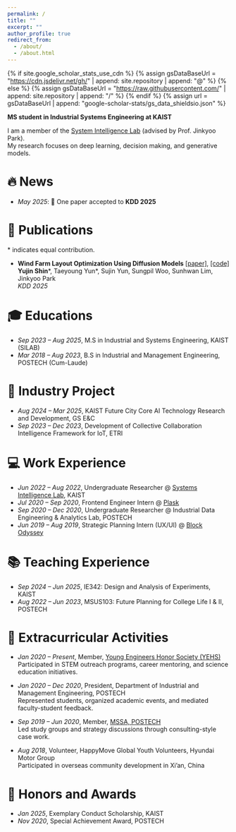```yaml
---
permalink: /
title: ""
excerpt: ""
author_profile: true
redirect_from: 
  - /about/
  - /about.html
---
```


{% if site.google_scholar_stats_use_cdn %}
{% assign gsDataBaseUrl = "https://cdn.jsdelivr.net/gh/" | append: site.repository | append: "@" %}
{% else %}
{% assign gsDataBaseUrl = "https://raw.githubusercontent.com/" | append: site.repository | append: "/" %}
{% endif %}
{% assign url = gsDataBaseUrl | append: "google-scholar-stats/gs_data_shieldsio.json" %}

<span class='anchor' id='about-me'></span>

**MS student in Industrial Systems Engineering at KAIST**

I am a member of the [System Intelligence Lab](http://silab.kaist.ac.kr/) (advised by Prof. Jinkyoo Park).  
My research focuses on deep learning, decision making, and generative models.



# 🔥 News
- *May 2025*: 🎉 One paper accepted to **KDD 2025**

# 📝 Publications
\* indicates equal contribution.
- **Wind Farm Layout Optimization Using Diffusion Models** [[paper]](https://yujinnshin.github.io/assets/paper.pdf), [[code]](https://github.com/dbsxodud-11/layopt)    
  **Yujin Shin**\*, Taeyoung Yun\*, Sujin Yun, Sungpil Woo, Sunhwan Lim, Jinkyoo Park  
  *KDD 2025*

# 🎓 Educations
- *Sep 2023 – Aug 2025*, M.S in Industrial and Systems Engineering, KAIST (SILAB)  
- *Mar 2018 – Aug 2023*, B.S in Industrial and Management Engineering, POSTECH (Cum-Laude)

  
# 🧰 Industry Project
- *Aug 2024 – Mar 2025*, KAIST Future City Core AI Technology Research and Development, GS E&C  
- *Sep 2023 – Dec 2023*, Development of Collective Collaboration Intelligence Framework for IoT, ETRI


  
# 💻 Work Experience
- *Jun 2022 – Aug 2022*, Undergraduate Researcher @ [Systems Intelligence Lab](http://silab.kaist.ac.kr/), KAIST  
- *Jul 2020 – Sep 2020*, Frontend Engineer Intern @ [Plask](https://plask.ai/ko)  
- *Sep 2020 – Dec 2020*, Undergraduate Researcher @ Industrial Data Engineering & Analytics Lab, POSTECH  
- *Jun 2019 – Aug 2019*, Strategic Planning Intern (UX/UI) @ [Block Odyssey](https://blockodyssey.io/en)
  
# 📚 Teaching Experience
- *Sep 2024 – Jun 2025*, IE342: Design and Analysis of Experiments, KAIST  
- *Aug 2022 – Jun 2023*, MSUS103: Future Planning for College Life I & II, POSTECH


# 🤸 Extracurricular Activities
- *Jan 2020 – Present*, Member, [Young Engineers Honor Society (YEHS)](https://www.naekyehs.org/)  
  Participated in STEM outreach programs, career mentoring, and science education initiatives.  

- *Jan 2020 – Dec 2020*, President, Department of Industrial and Management Engineering, POSTECH  
  Represented students, organized academic events, and mediated faculty-student feedback.

- *Sep 2019 – Jun 2020*, Member, [MSSA, POSTECH](https://mssa-postech.wixsite.com/mssa)  
  Led study groups and strategy discussions through consulting-style case work.

- *Aug 2018*, Volunteer, HappyMove Global Youth Volunteers, Hyundai Motor Group  
  Participated in overseas community development in Xi’an, China


# 🏅 Honors and Awards

- *Jan 2025*, Exemplary Conduct Scholarship, KAIST  
- *Nov 2020*, Special Achievement Award, POSTECH


<!-- # 💬 Invited Talks
- *2021.06*, Lorem ipsum dolor sit amet, consectetur adipiscing elit. Vivamus ornare aliquet ipsum, ac tempus justo dapibus sit amet. 
- *2021.03*, Lorem ipsum dolor sit amet, consectetur adipiscing elit. Vivamus ornare aliquet ipsum, ac tempus justo dapibus sit amet.  \| [\[video\]](https://github.com/) -->

